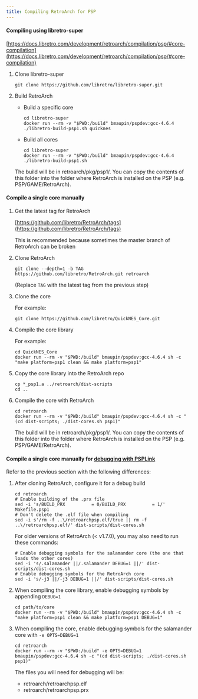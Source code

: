 ```yaml
---
title: Compiling RetroArch for PSP
---
```


#### Compiling using libretro-super

[https://docs.libretro.com/development/retroarch/compilation/psp/#core-compilation](https://docs.libretro.com/development/retroarch/compilation/psp/#core-compilation)

1. Clone libretro-super

    ```
    git clone https://github.com/libretro/libretro-super.git
    ```

1. Build RetroArch

    - Build a specific core

        ```
        cd libretro-super
        docker run --rm -v "$PWD:/build" bmaupin/pspdev:gcc-4.6.4 ./libretro-build-psp1.sh quicknes
        ```

    - Build all cores

        ```
        cd libretro-super
        docker run --rm -v "$PWD:/build" bmaupin/pspdev:gcc-4.6.4 ./libretro-build-psp1.sh
        ```

    The build will be in retroarch/pkg/psp1/. You can copy the contents of this folder into the folder where RetroArch
    is installed on the PSP (e.g. PSP/GAME/RetroArch).


#### Compile a single core manually

1. Get the latest tag for RetroArch

    [https://github.com/libretro/RetroArch/tags](https://github.com/libretro/RetroArch/tags)

    This is recommended because sometimes the master branch of RetroArch can be broken

1. Clone RetroArch

    ```
    git clone --depth=1 -b TAG https://github.com/libretro/RetroArch.git retroarch
    ```

    (Replace `TAG` with the latest tag from the previous step)

1. Clone the core

    For example:
    ```
    git clone https://github.com/libretro/QuickNES_Core.git
    ```

1. Compile the core library

    For example:
    ```
    cd QuickNES_Core
    docker run --rm -v "$PWD:/build" bmaupin/pspdev:gcc-4.6.4 sh -c "make platform=psp1 clean && make platform=psp1"
    ```

1. Copy the core library into the RetroArch repo

    ```
    cp *_psp1.a ../retroarch/dist-scripts
    cd ..
    ```

1. Compile the core with RetroArch

    ```
    cd retroarch
    docker run --rm -v "$PWD:/build" bmaupin/pspdev:gcc-4.6.4 sh -c "(cd dist-scripts; ./dist-cores.sh psp1)"
    ```

    The build will be in retroarch/pkg/psp1/. You can copy the contents of this folder into the folder where RetroArch
    is installed on the PSP (e.g. PSP/GAME/RetroArch).


#### Compile a single core manually for [debugging with PSPLink](psp-debugging.html)

Refer to the previous section with the following differences:

1. After cloning RetroArch, configure it for a debug build

    ```
    cd retroarch
    # Enable building of the .prx file
    sed -i 's/BUILD_PRX          = 0/BUILD_PRX          = 1/' Makefile.psp1
    # Don't delete the .elf file when compiling
    sed -i s'/rm -f ..\/retroarchpsp.elf/true || rm -f ..\/retroarchpsp.elf/' dist-scripts/dist-cores.sh
    ```

    For older versions of RetroArch (< v1.7.0), you may also need to run these commands:

    ```
    # Enable debugging symbols for the salamander core (the one that loads the other cores)
    sed -i 's/.salamander ||/.salamander DEBUG=1 ||/' dist-scripts/dist-cores.sh
    # Enable debugging symbols for the RetroArch core
    sed -i 's/-j3 ||/-j3 DEBUG=1 ||/' dist-scripts/dist-cores.sh
    ```

1. When compiling the core library, enable debugging symbols by appending `DEBUG=1`

    ```
    cd path/to/core
    docker run --rm -v "$PWD:/build" bmaupin/pspdev:gcc-4.6.4 sh -c "make platform=psp1 clean && make platform=psp1 DEBUG=1"
    ```

1. When compiling the core, enable debugging symbols for the salamander core with `-e OPTS=DEBUG=1`

    ```
    cd retroarch
    docker run --rm -v "$PWD:/build" -e OPTS=DEBUG=1 bmaupin/pspdev:gcc-4.6.4 sh -c "(cd dist-scripts; ./dist-cores.sh psp1)"
    ```

    The files you will need for debugging will be:

    - retroarch/retroarchpsp.elf
    - retroarch/retroarchpsp.prx
